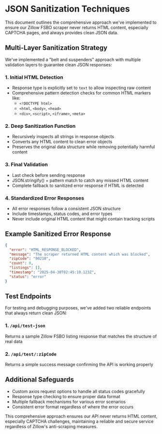 # JSON Sanitization Techniques

This document outlines the comprehensive approach we've implemented to ensure our Zillow FSBO scraper never returns HTML content, especially CAPTCHA pages, and always provides clean JSON data.

## Multi-Layer Sanitization Strategy

We've implemented a "belt and suspenders" approach with multiple validation layers to guarantee clean JSON responses:

### 1. Initial HTML Detection
- Response type is explicitly set to `text` to allow inspecting raw content
- Comprehensive pattern detection checks for common HTML markers like:
  - `<!DOCTYPE html>`
  - `<html`, `<body>`, `<head>`
  - `<div>`, `<script>`, `<iframe>`, `<meta>`

### 2. Deep Sanitization Function
- Recursively inspects all strings in response objects
- Converts any HTML content to clean error objects
- Preserves the original data structure while removing potentially harmful content

### 3. Final Validation
- Last check before sending response
- JSON.stringify() + pattern match to catch any missed HTML content
- Complete fallback to sanitized error response if HTML is detected

### 4. Standardized Error Responses
- All error responses follow a consistent JSON structure
- Include timestamps, status codes, and error types
- Never include original HTML content that might contain tracking scripts

## Example Sanitized Error Response

```json
{
  "error": "HTML_RESPONSE_BLOCKED",
  "message": "The scraper returned HTML content which was blocked",
  "zipCode": "90210",
  "count": 0,
  "listings": [],
  "timestamp": "2025-04-30T02:45:10.123Z",
  "status": "error"
}
```

## Test Endpoints

For testing and debugging purposes, we've added two reliable endpoints that always return clean JSON:

### 1. `/api/test-json`
Returns a sample Zillow FSBO listing response that matches the structure of real data

### 2. `/api/test/:zipCode`
Returns a simple success message confirming the API is working properly

## Additional Safeguards

- Custom axios request options to handle all status codes gracefully
- Response type checking to ensure proper data format
- Multiple fallback mechanisms for various error scenarios
- Consistent error format regardless of where the error occurs

This comprehensive approach ensures our API never returns HTML content, especially CAPTCHA challenges, maintaining a reliable and secure service regardless of Zillow's anti-scraping measures.